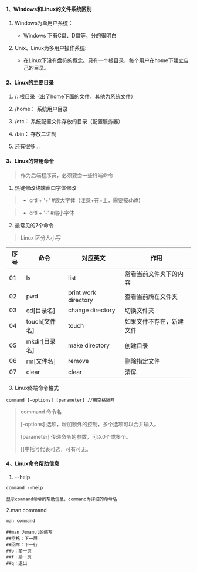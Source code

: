 #### 1、Windows和Linux的文件系统区别

1. Windows为单用户系统：

	- Windows 下有C盘、D盘等，分的很明白

2. Unix、Linux为多用户操作系统:

	- 在Linux下没有盘符的概念。只有一个根目录，每个用户在home下建立自己的目录。

#### 2、Linux的主要目录

1. /: 根目录（出了home下面的文件，其他为系统文件）

2. /home： 系统用户目录

3. /etc： 系统配置文件存放的目录（配置服务器）

4. /bin： 存放二进制

5. 还有很多...

#### 3、Linux的常用命令

>作为后端程序员，必须要会一些终端命令

1. 热键修改终端窗口字体修改
    
>- crtl + '+' #放大字体（注意+在=上，需要按shift)

>- crtl + '-' #缩小字体


2. 最常见的7个命令

> Linux 区分大小写

序号 | 命令 | 对应英文 | 作用 
---|---|---|---
01 | ls | list | 常看当前文件夹下的内容
02 | pwd | print work directory | 查看当前所在文件夹
03 | cd[目录名] | change directory | 切换文件夹 |
04 | touch[文件名] | touch |  如果文件不存在，新建文件
05 | mkdir[目录名] | make directory | 创建目录
06 | rm[文件名]| remove | 删除指定文件
07 | clear | clear | 清屏

3. Linux终端命令格式

```
command [-options] [parameter] //用空格隔开
```

> command 命令名
>
> [-options] 选项，增加额外的控制，多个选项可以合并输入。
> 
> [parameter] 传递命令的参数，可以0个或多个。
> 
> []中括号代表可选，可有可无。

#### 4、Linux命令帮助信息

1. --help

```
command --help

显示command命令的帮助信息，command为详细的命令名
```

2.man command

```
man command

##man 为manul的缩写
##空格：下一屏
##回车：下一行
##b：前一页
##f：后一页
##q：退出
```

